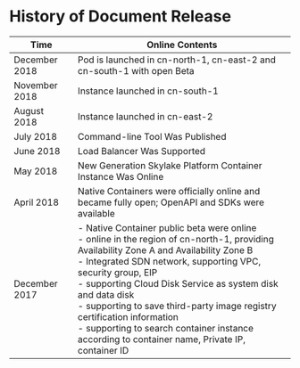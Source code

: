 
# History of Document Release   

| Time   |Online Contents |
|-|-|
|December 2018|Pod is launched in cn-north-1, cn-east-2 and cn-south-1 with open Beta|
|November 2018|Instance launched in cn-south-1|
| August 2018    |Instance launched in cn-east-2|
| July 2018    | Command-line Tool Was Published    |
| June 2018   | Load Balancer Was Supported  |
| May 2018    |   New Generation Skylake Platform Container Instance Was Online  |
| April 2018    |   Native Containers were officially online and became fully open; OpenAPI and SDKs were available  |
| December 2017    |- Native Container public beta were online<br>- online in the region of cn-north-1, providing Availability Zone A and Availability Zone B<br>- Integrated SDN network, supporting VPC, security group, EIP<br>- supporting Cloud Disk Service as system disk and data disk<br>- supporting to save third-party image registry certification information<br>- supporting to search container instance according to container name, Private IP, container ID    |

